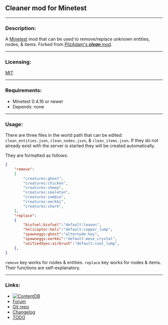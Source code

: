 ## Cleaner mod for Minetest

---
### Description:

A [Minetest][] mod that can be used to remove/replace unknown entities, nodes, & items. Forked from [PilzAdam's ***clean*** mod][f.pilzadam].

---
### Licensing:

[MIT](LICENSE.txt)

---
### Requirements:

- Minetest 0.4.16 or newer
- Depends: none

---
### Usage:

There are three files in the world path that can be edited: `clean_entities.json`, `clean_nodes.json`, & `clean_items.json`. If they do not already exist with the server is started they will be created automatically.

They are formatted as follows:
```json
{
	"remove":
	[
		"creatures:ghost",
		"creatures:chicken",
		"creatures:sheep",
		"creatures:skeleton",
		"creatures:zombie",
		"creatures:oerkki",
		"creatures:shark",
	],
	"replace":
	{
		"biofuel:biofuel":"default:leaves",
		"helicopter:heli":"default:copper_lump",
		"spawneggs:ghost":"alternode:key",
		"spawneggs:oerkki":"default:mese_crystal",
		"unifieddyes:airbrush":"default:coal_lump",
	},
}
```

`remove` key works for nodes & entities. `replace` key works for nodes & items. Their functions are self-explanatory.

---
### Links:

- [![ContentDB](https://content.minetest.net/packages/AntumDeluge/cleaner/shields/title/)][ContentDB]
- [Forum](https://forum.minetest.net/viewtopic.php?t=18381)
- [Git repo](https://github.com/AntumMT/mod-cleaner)
- [Changelog](changelog.txt)
- [TODO](TODO.txt)


[Minetest]: http://www.minetest.net/
[f.pilzadam]: https://forum.minetest.net/viewtopic.php?t=2777
[ContentDB]: https://content.minetest.net/packages/AntumDeluge/cleaner/
